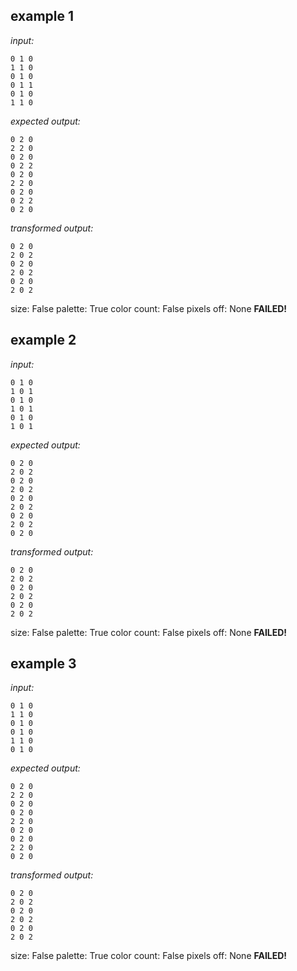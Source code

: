 
## example 1
*input:*
```
0 1 0
1 1 0
0 1 0
0 1 1
0 1 0
1 1 0
```
*expected output:*
```
0 2 0
2 2 0
0 2 0
0 2 2
0 2 0
2 2 0
0 2 0
0 2 2
0 2 0
```
*transformed output:*
```
0 2 0
2 0 2
0 2 0
2 0 2
0 2 0
2 0 2
```
size: False
palette: True
color count: False
pixels off: None
**FAILED!**

## example 2
*input:*
```
0 1 0
1 0 1
0 1 0
1 0 1
0 1 0
1 0 1
```
*expected output:*
```
0 2 0
2 0 2
0 2 0
2 0 2
0 2 0
2 0 2
0 2 0
2 0 2
0 2 0
```
*transformed output:*
```
0 2 0
2 0 2
0 2 0
2 0 2
0 2 0
2 0 2
```
size: False
palette: True
color count: False
pixels off: None
**FAILED!**

## example 3
*input:*
```
0 1 0
1 1 0
0 1 0
0 1 0
1 1 0
0 1 0
```
*expected output:*
```
0 2 0
2 2 0
0 2 0
0 2 0
2 2 0
0 2 0
0 2 0
2 2 0
0 2 0
```
*transformed output:*
```
0 2 0
2 0 2
0 2 0
2 0 2
0 2 0
2 0 2
```
size: False
palette: True
color count: False
pixels off: None
**FAILED!**
